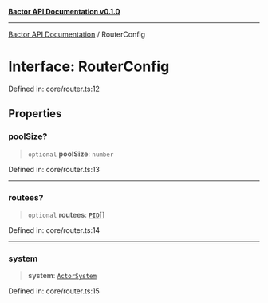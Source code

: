[**Bactor API Documentation v0.1.0**](../README.md)

***

[Bactor API Documentation](../globals.md) / RouterConfig

# Interface: RouterConfig

Defined in: core/router.ts:12

## Properties

### poolSize?

> `optional` **poolSize**: `number`

Defined in: core/router.ts:13

***

### routees?

> `optional` **routees**: [`PID`](PID.md)[]

Defined in: core/router.ts:14

***

### system

> **system**: [`ActorSystem`](../classes/ActorSystem.md)

Defined in: core/router.ts:15
